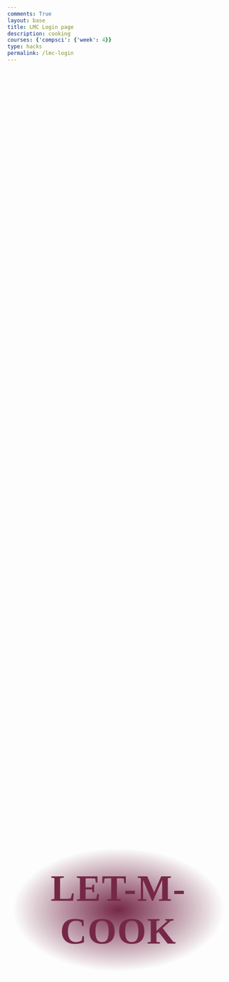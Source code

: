 ```yaml
---
comments: True
layout: base
title: LMC Login page
description: cooking
courses: {'compsci': {'week': 4}}
type: hacks
permalink: /lmc-login
---
```

<style>
    .container{
        padding-bottom: 10px;
        text-align: center;
    }
    .userInput
    {
        background: transparent;
        border: none;
        border-bottom: 1px solid #ffff;
        color: white;
    }
    #username
    {
        padding: 20px;
    }
    #password
    {
        padding: 5px;
    }
    form{
        animation: fadeInAnimation ease 10s;
        animation-iteration-count: 1;
        animation-fill-mode: forwards;
        height: 520px;
        width: 400px;
        background-color: rgba(255,255,255,0.13);
        position: absolute;
        transform: translate(-50%,-50%);
        top: 50%;
        left: 50%;
        border-radius: 10px;
        backdrop-filter: blur(10px);
        border: 2px solid rgba(255,255,255,0.1);
        box-shadow: 0 0 40px rgba(8,7,16,0.6);
        padding: 50px 35px;
}
@keyframes fadeInAnimation {
    0% {
        opacity: 0;
    }
    0% {
        opacity: 0;
    }
    0% {
        opacity: 0;
    }
    0% {
        opacity: 0;
    }
    0% {
        opacity: 0;
    }
    
    100% {
        opacity: 1;
     }
}
form *{
    font-family: 'Poppins',sans-serif;
    letter-spacing: 0.5px;
    outline: none;
    border: none;
}
form h3{
    font-size: 32px;
    font-weight: 500;
    line-height: 42px;
    text-align: center;
}
    button {
        background-color: #4CAF50; /* Green */
        border: none;
        color: white;
        padding: 7px 22px;
        text-align: center;
        text-decoration: none;
        display: inline-block;
        font-size: 16px;
        border-radius: 12px;
    }
    #rectangle{
        width:200px;
        height:300px;
        background:gray;
        position: fixed;
    }   
    .background{
        width: 430px;
        height: 520px;
        position: absolute;
        transform: translate(-50%,-50%);
        left: 50%;
        top: 50%;
    }
    /* #title
    {
        color: white;
        font-size: 100px;
    } */
     #titleContainer {
        width: 100%;
        text-align: center;
        padding-bottom: 300px;
    }
    #title {
        position: absolute;
        position: absolute;
        display: flex;
        justify-content: center;
        align-items: center;
        width: 50%;
        height: 10%; 
        background-image: radial-gradient(
            ellipse 50% 35% at 50% 50%,
            #6b1839,
            transparent
        );
        transform: translate(-50%, -50%);
        letter-spacing: 2;
        left: 50%;
        top: 50%;
        font-family: "Clip";
        text-transform: uppercase;
        font-size: 6em;
        color: #ffe6ff;
        text-shadow: 0 0 0.6rem #ffe6ff, 0 0 1.5rem #ff65bd,
            -0.2rem 0.1rem 1rem #ff65bd, 0.2rem 0.1rem 1rem #ff65bd,
            0 -0.5rem 2rem #ff2483, 0 0.5rem 3rem #ff2483;
        animation: shine 2s forwards, flicker 3s infinite;
}

@keyframes blink {
  0%,
  22%,
  36%,
  75% {
    color: #ffe6ff;
    text-shadow: 0 0 0.6rem #ffe6ff, 0 0 1.5rem #ff65bd,
      -0.2rem 0.1rem 1rem #ff65bd, 0.2rem 0.1rem 1rem #ff65bd,
      0 -0.5rem 2rem #ff2483, 0 0.5rem 3rem #ff2483;
  }
  28%,
  33% {
    color: #ff65bd;
    text-shadow: none;
  }
  82%,
  97% {
    color: #ff2483;
    text-shadow: none;
  }
}

.flicker {
  animation: shine 2s forwards, blink 3s 2s infinite;
}

.fast-flicker {
  animation: shine 2s forwards, blink 10s 1s infinite;
}

@keyframes shine {
  0% {
    color: #6b1839;
    text-shadow: none;
  }
  100% {
    color: #ffe6ff;
    text-shadow: 0 0 0.6rem #ffe6ff, 0 0 1.5rem #ff65bd,
      -0.2rem 0.1rem 1rem #ff65bd, 0.2rem 0.1rem 1rem #ff65bd,
      0 -0.5rem 2rem #ff2483, 0 0.5rem 3rem #ff2483;
  }
}

@keyframes flicker {
  from {
    opacity: 1;
  }

  4% {
    opacity: 0.9;
  }

  6% {
    opacity: 0.85;
  }

  8% {
    opacity: 0.95;
  }

  10% {
    opacity: 0.9;
  }

  11% {
    opacity: 0.922;
  }

  12% {
    opacity: 0.9;
  }

  14% {
    opacity: 0.95;
  }

  16% {
    opacity: 0.98;
  }

  17% {
    opacity: 0.9;
  }

  19% {
    opacity: 0.93;
  }

  20% {
    opacity: 0.99;
  }

  24% {
    opacity: 1;
  }

  26% {
    opacity: 0.94;
  }

  28% {
    opacity: 0.98;
  }

  37% {
    opacity: 0.93;
  }

  38% {
    opacity: 0.5;
  }

  39% {
    opacity: 0.96;
  }

  42% {
    opacity: 1;
  }

  44% {
    opacity: 0.97;
  }

  46% {
    opacity: 0.94;
  }

  56% {
    opacity: 0.9;
  }

  58% {
    opacity: 0.9;
  }

  60% {
    opacity: 0.99;
  }

  68% {
    opacity: 1;
  }

  70% {
    opacity: 0.9;
  }

  72% {
    opacity: 0.95;
  }

  93% {
    opacity: 0.93;
  }

  95% {
    opacity: 0.95;
  }

  97% {
    opacity: 0.93;
  }

  to {
    opacity: 1;
  }
}
</style>
<!-- 
A simple HTML login form with a Login action when button is pressed.  

The form triggers the login_user function defined in the JavaScript below when the Login button is pressed.
-->
<div id="titleContainer">
    <h1 id="title">Let-M-Cook</h1>
</div>

<div class="background">

</div>

<div class="container">
    <form id="username" action="javascript:login_user()">
        <p>
        <img src="/lmc-frontend/images/cookie.png" width="92px" height="100px">
        </p>
        <p>
        <label>
            Name:
            <input class="userInput" type="text" name="name" id="name" required>
        </label>
        </p>
        <p><label>
            User ID:
            <input class="userInput" type="text" name="uid" id="uid" required>
        </label></p>
        <p ><label>
            Password:
            <input class="userInput" type="password" name="password" id="password" required>
        </label></p>
        <p><label>
            Date of Birth:
            <input class="userInput" type="text" id="dob" required>
        </label></p>
        <p>
            <button onclick="login_user()">Login</button>
        </p>
    </form>
</div>


<!-- 
Below JavaScript code is designed to handle user authentication in a web application. It's written to work with a backend server that uses JWT (JSON Web Tokens) for authentication.

The script defines a function when the page loads. This function is triggered when the Login button in the HTML form above is pressed. 
 -->
<script type="module">
    // uri variable and options object are obtained from config.js
    import { uri, options } from '{{site.baseurl}}/assets/js/api/config.js';

    function login_user(){
        // Set Authenticate endpoint
        const url = uri + '/api/users/authenticate';

        // Set the body of the request to include login data from the DOM
        const body = {
            name: document.getElementById("name").value,
            uid: document.getElementById("uid").value,
            password: document.getElementById("password").value,
            dob: document.getElementById("dob").value
        };

        // Change options according to Authentication requirements
        const authOptions = {
            ...options, // This will copy all properties from options
            method: 'POST', // Override the method property
            cache: 'no-cache', // Set the cache property
            body: JSON.stringify(body)
        };

        // Fetch JWT
        fetch(url, authOptions)
        .then(response => {
            // handle error response from Web API
            if (!response.ok) {
                const errorMsg = 'Login error: ' + response.status;
                console.log(errorMsg);
                return;
            }
            // Success!!!
            // Redirect to the database page
            window.location.href = "{{site.baseurl}}/data/database";
        })
        // catch fetch errors (ie ACCESS to server blocked)
        .catch(err => {
            console.error(err);
        });
    }

    // Attach login_user to the window object, allowing access to form action
    window.login_user = login_user;
</script>